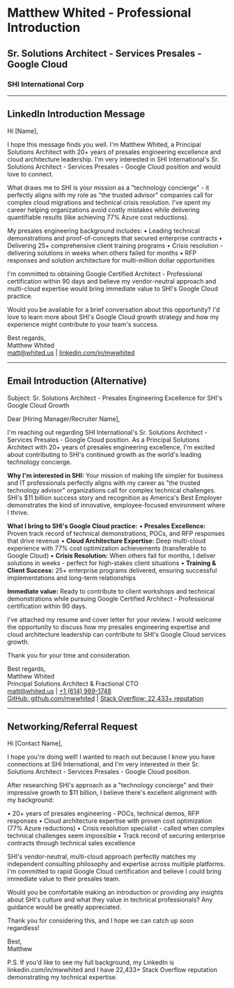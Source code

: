 # Matthew Whited - Professional Introduction
## Sr. Solutions Architect - Services Presales - Google Cloud
### SHI International Corp

---

## LinkedIn Introduction Message

Hi [Name],

I hope this message finds you well. I'm Matthew Whited, a Principal Solutions Architect with 20+ years of presales engineering excellence and cloud architecture leadership. I'm very interested in SHI International's Sr. Solutions Architect - Services Presales - Google Cloud position and would love to connect.

What draws me to SHI is your mission as a "technology concierge" - it perfectly aligns with my role as "the trusted advisor" companies call for complex cloud migrations and technical crisis resolution. I've spent my career helping organizations avoid costly mistakes while delivering quantifiable results (like achieving 77% Azure cost reductions).

My presales engineering background includes:
• Leading technical demonstrations and proof-of-concepts that secured enterprise contracts
• Delivering 25+ comprehensive client training programs
• Crisis resolution - delivering solutions in weeks when others failed for months
• RFP responses and solution architecture for multi-million dollar opportunities

I'm committed to obtaining Google Certified Architect - Professional certification within 90 days and believe my vendor-neutral approach and multi-cloud expertise would bring immediate value to SHI's Google Cloud practice.

Would you be available for a brief conversation about this opportunity? I'd love to learn more about SHI's Google Cloud growth strategy and how my experience might contribute to your team's success.

Best regards,  
Matthew Whited  
[matt@whited.us](mailto:matt@whited.us) | [linkedin.com/in/mwwhited](https://www.linkedin.com/in/mwwhited/)

---

## Email Introduction (Alternative)

Subject: Sr. Solutions Architect - Presales Engineering Excellence for SHI's Google Cloud Growth

Dear [Hiring Manager/Recruiter Name],

I'm reaching out regarding SHI International's Sr. Solutions Architect - Services Presales - Google Cloud position. As a Principal Solutions Architect with 20+ years of presales engineering excellence, I'm excited about contributing to SHI's continued growth as the world's leading technology concierge.

**Why I'm interested in SHI:**
Your mission of making life simpler for business and IT professionals perfectly aligns with my career as "the trusted technology advisor" organizations call for complex technical challenges. SHI's $11 billion success story and recognition as America's Best Employer demonstrates the kind of innovative, employee-focused environment where I thrive.

**What I bring to SHI's Google Cloud practice:**
• **Presales Excellence:** Proven track record of technical demonstrations, POCs, and RFP responses that drive revenue
• **Cloud Architecture Expertise:** Deep multi-cloud experience with 77% cost optimization achievements (transferable to Google Cloud)
• **Crisis Resolution:** When others fail for months, I deliver solutions in weeks - perfect for high-stakes client situations
• **Training & Client Success:** 25+ enterprise programs delivered, ensuring successful implementations and long-term relationships

**Immediate value:** Ready to contribute to client workshops and technical demonstrations while pursuing Google Certified Architect - Professional certification within 90 days.

I've attached my resume and cover letter for your review. I would welcome the opportunity to discuss how my presales engineering expertise and cloud architecture leadership can contribute to SHI's Google Cloud services growth.

Thank you for your time and consideration.

Best regards,  
Matthew Whited  
Principal Solutions Architect & Fractional CTO  
[matt@whited.us](mailto:matt@whited.us) | [+1 (614) 989-1748](tel:+16149891748)  
[GitHub: github.com/mwwhited](https://github.com/mwwhited) | [Stack Overflow: 22,433+ reputation](http://stackoverflow.com/users/89586/matthew-whited)

---

## Networking/Referral Request

Hi [Contact Name],

I hope you're doing well! I wanted to reach out because I know you have connections at SHI International, and I'm very interested in their Sr. Solutions Architect - Services Presales - Google Cloud position.

After researching SHI's approach as a "technology concierge" and their impressive growth to $11 billion, I believe there's excellent alignment with my background:

• 20+ years of presales engineering - POCs, technical demos, RFP responses
• Cloud architecture expertise with proven cost optimization (77% Azure reductions)
• Crisis resolution specialist - called when complex technical challenges seem impossible
• Track record of securing enterprise contracts through technical sales excellence

SHI's vendor-neutral, multi-cloud approach perfectly matches my independent consulting philosophy and expertise across multiple platforms. I'm committed to rapid Google Cloud certification and believe I could bring immediate value to their presales team.

Would you be comfortable making an introduction or providing any insights about SHI's culture and what they value in technical professionals? Any guidance would be greatly appreciated.

Thank you for considering this, and I hope we can catch up soon regardless!

Best,  
Matthew

P.S. If you'd like to see my full background, my LinkedIn is linkedin.com/in/mwwhited and I have 22,433+ Stack Overflow reputation demonstrating my technical expertise.